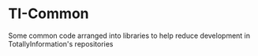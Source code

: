 # TI-Common
Some common code arranged into libraries to help reduce development in TotallyInformation's repositories
